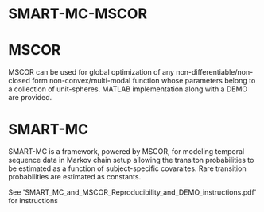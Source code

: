 # SMART-MC-MSCOR

# MSCOR
MSCOR can be used for global optimization of any non-differentiable/non-closed form non-convex/multi-modal function whose parameters belong to a collection of unit-spheres. MATLAB implementation along with a DEMO are provided.

# SMART-MC
SMART-MC is a framework, powered by MSCOR, for modeling temporal sequence data in Markov chain setup allowing the transiton probabilities to be estimated as a function of subject-specific covaraites. Rare transition probabilities are estimated as constants.

See 'SMART_MC_and_MSCOR_Reproducibility_and_DEMO_instructions.pdf' for instructions
